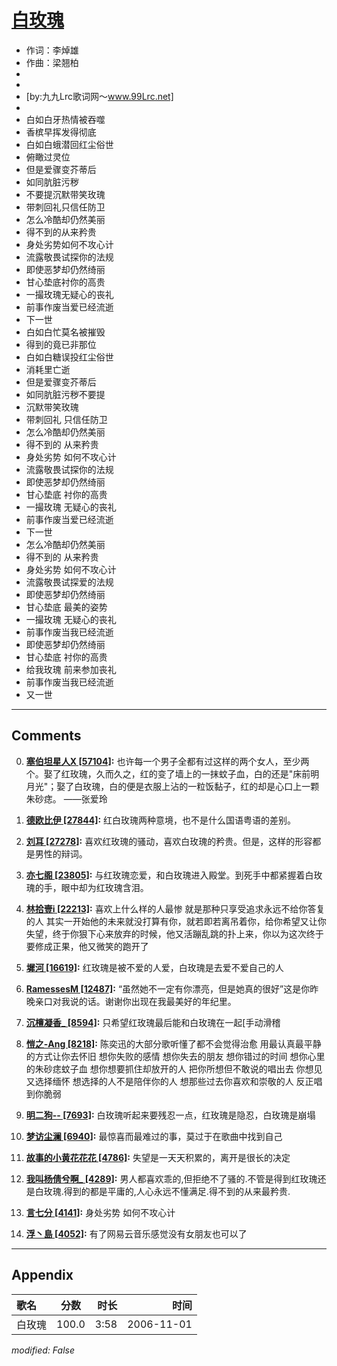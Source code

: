 # [白玫瑰](https://music.163.com/song?id=65761)

* 作词：李焯雄
* 作曲：梁翘柏
*
*
* [by:九九Lrc歌词网～www.99Lrc.net]
* 
* 白如白牙热情被吞噬
* 香槟早挥发得彻底
* 白如白蛾潜回红尘俗世
* 俯瞰过灵位
* 但是爱骤变芥蒂后
* 如同肮脏污秽
* 不要提沉默带笑玫瑰
* 带刺回礼只信任防卫
* 怎么冷酷却仍然美丽
* 得不到的从来矜贵
* 身处劣势如何不攻心计
* 流露敬畏试探你的法规
* 即使恶梦却仍然绮丽
* 甘心垫底衬你的高贵
* 一撮玫瑰无疑心的丧礼
* 前事作废当爱已经流逝
* 下一世
* 白如白忙莫名被摧毁
* 得到的竟已非那位
* 白如白糖误投红尘俗世
* 消耗里亡逝
* 但是爱骤变芥蒂后
* 如同肮脏污秽不要提
* 沉默带笑玫瑰
* 带刺回礼 只信任防卫
* 怎么冷酷却仍然美丽
* 得不到的 从来矜贵
* 身处劣势 如何不攻心计
* 流露敬畏试探你的法规
* 即使恶梦却仍然绮丽
* 甘心垫底 衬你的高贵
* 一撮玫瑰 无疑心的丧礼
* 前事作废当爱已经流逝
* 下一世
* 怎么冷酷却仍然美丽
* 得不到的 从来矜贵
* 身处劣势 如何不攻心计
* 流露敬畏试探爱的法规
* 即使恶梦却仍然绮丽
* 甘心垫底 最美的姿势
* 一撮玫瑰 无疑心的丧礼
* 前事作废当我已经流逝
* 即使恶梦却仍然绮丽
* 甘心垫底 衬你的高贵
* 给我玫瑰 前来参加丧礼
* 前事作废当我已经流逝
* 又一世


---

## Comments
0. **[塞伯坦星人X \[57104\]](https://music.163.com/#/user/home?id=38060952):** 也许每一个男子全都有过这样的两个女人，至少两个。娶了红玫瑰，久而久之，红的变了墙上的一抹蚊子血，白的还是"床前明月光"；娶了白玫瑰，白的便是衣服上沾的一粒饭黏子，红的却是心口上一颗朱砂痣。 ——张爱玲

1. **[德欧比伊 \[27844\]](https://music.163.com/#/user/home?id=41641801):** 红白玫瑰两种意境，也不是什么国语粤语的差别。

2. **[刘耳 \[27278\]](https://music.163.com/#/user/home?id=20223988):** 喜欢红玫瑰的骚动，喜欢白玫瑰的矜贵。但是，这样的形容都是男性的辩词。

3. **[亦七阁 \[23805\]](https://music.163.com/#/user/home?id=62908445):** 与红玫瑰恋爱，和白玫瑰进入殿堂。到死手中都紧握着白玫瑰的手，眼中却为红玫瑰含泪。

4. **[林拾壹i \[22213\]](https://music.163.com/#/user/home?id=70320787):** 喜欢上什么样的人最惨 就是那种只享受追求永远不给你答复的人 其实一开始他的未来就没打算有你，就若即若离吊着你，给你希望又让你失望，终于你狠下心来放弃的时候，他又活蹦乱跳的扑上来，你以为这次终于要修成正果，他又微笑的跑开了

5. **[墀河 \[16619\]](https://music.163.com/#/user/home?id=42936469):** 红玫瑰是被不爱的人爱，白玫瑰是去爱不爱自己的人

6. **[RamessesM \[12487\]](https://music.163.com/#/user/home?id=43693081):** “虽然她不一定有你漂亮，但是她真的很好”这是你昨晚亲口对我说的话。谢谢你出现在我最美好的年纪里。

7. **[沉檀凝香_ \[8594\]](https://music.163.com/#/user/home?id=267015520):** 只希望红玫瑰最后能和白玫瑰在一起[手动滑稽

8. **[愷之-Ang \[8218\]](https://music.163.com/#/user/home?id=124743484):** 陈奕迅的大部分歌听懂了都不会觉得治愈 用最认真最平静的方式让你去怀旧 想你失败的感情 想你失去的朋友 想你错过的时间 想你心里的朱砂痣蚊子血 想你想要抓住却放开的人 把你所想但不敢说的唱出去 你想见又选择缅怀 想选择的人不是陪伴你的人 想那些过去你喜欢和崇敬的人 反正唱到你脆弱

9. **[明二狗-- \[7693\]](https://music.163.com/#/user/home?id=55435111):** 白玫瑰听起来要残忍一点，红玫瑰是隐忍，白玫瑰是崩塌

10. **[梦访尘澜 \[6940\]](https://music.163.com/#/user/home?id=2548803):** 最惊喜而最难过的事，莫过于在歌曲中找到自己

11. **[故事的小黄花花花 \[4786\]](https://music.163.com/#/user/home?id=34075205):** 失望是一天天积累的，离开是很长的决定

12. **[我叫杨倩兮啊_ \[4289\]](https://music.163.com/#/user/home?id=636540982):** 男人都喜欢乖的,但拒绝不了骚的.不管是得到红玫瑰还是白玫瑰.得到的都是平庸的,人心永远不懂满足.得不到的从来最矜贵.

13. **[言七分 \[4141\]](https://music.163.com/#/user/home?id=18650311):** 身处劣势 如何不攻心计

14. **[浮丶島 \[4052\]](https://music.163.com/#/user/home?id=42978718):** 有了网易云音乐感觉没有女朋友也可以了



---

## Appendix

|歌名|分数|时长|时间|
|:---|:---:|---:|---:|
|白玫瑰|100.0|3:58|2006-11-01

*modified: False*